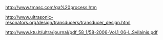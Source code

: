 http://www.tmasc.com/qa%20process.htm


http://www.ultrasonic-resonators.org/design/transducers/transducer_design.html


http://www.ktu.lt/ultra/journal/pdf_58_1/58-2006-Vol.1_06-L.Svilainis.pdf


